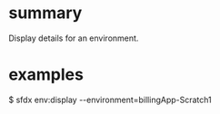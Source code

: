 # summary

Display details for an environment.

# examples

$ sfdx env:display --environment=billingApp-Scratch1
